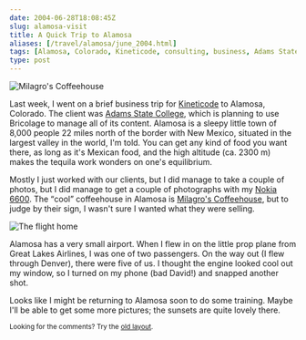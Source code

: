```yaml
--- 
date: 2004-06-28T18:08:45Z
slug: alamosa-visit
title: A Quick Trip to Alamosa
aliases: [/travel/alamosa/june_2004.html]
tags: [Alamosa, Colorado, Kineticode, consulting, business, Adams State College, Milagro’s Coffeehouse, Great Lakes Airlines]
type: post
---
```


<img src="/2004/06/june-2004/milagros_coffeehouse.jpg" alt="Milagro's Coffeehouse" class="right" />

<p>Last week, I went on a brief business trip for <a
href="http://www.kineticode.com/" title="Kineticode Web site">Kineticode</a>
to Alamosa, Colorado. The client was <a href="http://www.adams.edu/"
title="Adams State College Web site">Adams State College</a>, which is
planning to use Bricolage to manage all of its content. Alamosa is a sleepy
little town of 8,000 people 22 miles north of the border with New Mexico,
situated in the largest valley in the world, I'm told. You can get any kind of
food you want there, as long as it's Mexican food, and the high altitude
(ca. 2300 m) makes the tequila work wonders on one's equilibrium.</p>

<p>Mostly I just worked with our clients, but I did manage to take a couple of
photos, but I did manage to get a couple of photographs with my <a
href="https://www.amazon.com/exec/obidos/redirect?tag=justatheory-20&path=tg/detail/-/B00022NE6I/qid%3D1088445154/sr%3D8-4"
title="Buy the Nokia 6600 at Amazon.com">Nokia 6600</a>. The <q>cool</q> coffeehouse in Alamosa is <a
href="http://www.lapuente.net/programs/milagros.htm" title="Milagro's
Coffeehouse home page">Milagro's Coffeehouse</a>, but to judge by their sign,
I wasn't sure I wanted what they were selling.</p>

<img src="/2004/06/june-2004/prop_engine.jpg" alt="The flight home" class="left" />

<p>Alamosa has a very small airport. When I flew in on the little prop plane
from Great Lakes Airlines, I was one of two passengers. On the way out (I flew
through Denver), there were five of us. I thought the engine looked cool out
my window, so I turned on my phone (bad David!) and snapped another shot.</p>

<p>Looks like I might be returning to Alamosa soon to do some training. Maybe I'll be
able to get some more pictures; the sunsets are quite lovely there.</p>

<p class="past"><small>Looking for the comments? Try the <a rel="nofollow" href="//past.justatheory.com/travel/alamosa/june_2004.html">old layout</a>.</small></p>
